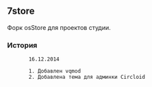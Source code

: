## 7store

Форк osStore для проектов студии. 

### История 

           16.12.2014

           1. Добавлен vqmod
           2. Добавлена тема для админки Circloid

